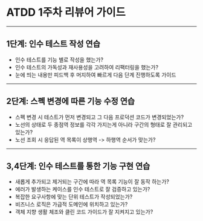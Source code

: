 # ATDD 1주차 리뷰어 가이드

---
## 1단계: 인수 테스트 작성 연습
- 인수 테스트를 기능 별로 작성을 했는가?
- 인수 테스트의 가독성과 재사용성을 고려하여 리팩터링을 했는가?
- 눈에 띄는 내용만 피드백 후 머지하여 빠르게 다음 단계 진행하도록 가이드

---
## 2단계: 스펙 변경에 따른 기능 수정 연습
- 스펙 변경 시 테스트가 먼저 변경되고 그 다음 프로덕션 코드가 변경되었는가?
- 노선의 상태로 두 종점역 정보를 각각 가지는게 아니라 구간의 형태로 잘 관리되고 있는가?
- 노선 조회 시 응답된 역 목록이 상행역 -> 하행역 순서가 맞는가?

---
## 3,4단계: 인수 테스트를 통한 기능 구현 연습
- 새롭게 추가되고 제거되는 구간에 따라 역 목록 기능이 잘 동작 하는가?
- 에러가 발생하는 케이스를 인수 테스트로 잘 검증하고 있는가?
- 복잡한 요구사항에 맞는 단위 테스트가 작성되었는가?
- 비즈니스 로직은 가급적 도메인에 위치하고 있는가?
- 객체 지향 생활 체조와 클린 코드 가이드가 잘 지켜지고 있는가?
